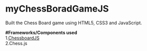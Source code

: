 # myChessBoradGameJS
Built the Chess Board game using HTML5, CSS3 and JavaScript.

<strong>#Frameworks/Components used</strong><br>
1.<a href="https://chessboardjs.com/">ChessboardJS</a><br>
2.Chess.js

